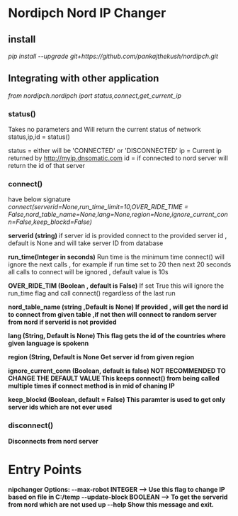 # Nordipch Nord IP Changer

<h2> install </h2>
<i>pip install --upgrade git+https://github.com/pankajthekush/nordipch.git </i>

<h2> Integrating with other application </h2>
<i>from nordipch.nordipch iport status,connect,get_current_ip</i>

<h3>status()</h3>

Takes no parameters and Will return the current status of network
status,ip,id = status()

status = either will be 'CONNECTED' or 'DISCONNECTED'
ip = Current ip returned by http://myip.dnsomatic.com
id = if connected to nord server will return the id of that server

<h3>connect()</h3>
have below signature
<i>connect(serverid=None,run_time_limit=10,OVER_RIDE_TIME = False,nord_table_name=None,lang=None,region=None,ignore_current_conn=False,keep_blockd=False)</i>

<b>serverid (string)</b>
if server id is provided connect to the provided server id , default is None and will take server ID from database

<b>run_time(Integer in seconds)</b>
Run time is the minimum time connect() will ignore the next calls , for example if run time set to 20 then next 20 seconds all calls to connect will be ignored , default value is 10s

<b>OVER_RIDE_TIM (Boolean , default is False)</b>
If set True this will ignore the run_time flag and call connect() regardless of the last run

<b>nord_table_name (string ,Default is None)</n>
If provided , will get the nord id to connect from given table ,if not then will connect to random server from nord if serverid is not provided

<b>lang (String, Default is None) </b>
This flag gets the id of the countries where given language is spokenn

<b>region (String, Default is None</b>
Get server id from given region

<b>ignore_current_conn (Boolean, default is false)<b>
<strong>NOT RECOMMENDED TO CHANGE THE DEFAULT VALUE<strong>
This keeps connect() from being called multiple times if connect method is in mid of chaning IP

<b>keep_blockd (Boolean, default = False)<b>
This paramter is used to get only server ids which are not ever used

<h3>disconnect()</h3>
Disconnects from nord server

<h1>Entry Points</h1>
<b>nipchanger</b>
Options:
  --max-robot INTEGER  --> Use this flag to change IP based on file in C:/temp
  --update-block BOOLEAN --> To get the serverid from nord which are not used up
  --help                  Show this message and exit.